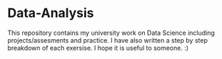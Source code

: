 # Data-Analysis
This repository contains my university work on Data Science including projects/assesments and practice. I have also written a step by step breakdown of each exersise. I hope it is useful to someone. :)

